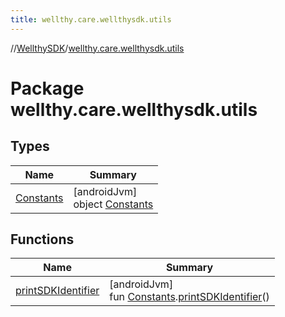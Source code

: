 ```yaml
---
title: wellthy.care.wellthysdk.utils
---
```

//[WellthySDK](../../index.html)/[wellthy.care.wellthysdk.utils](index.html)



# Package wellthy.care.wellthysdk.utils



## Types


| Name | Summary |
|---|---|
| [Constants](-constants/index.html) | [androidJvm]<br>object [Constants](-constants/index.html) |


## Functions


| Name | Summary |
|---|---|
| [printSDKIdentifier](print-s-d-k-identifier.html) | [androidJvm]<br>fun [Constants](-constants/index.html).[printSDKIdentifier](print-s-d-k-identifier.html)() |

